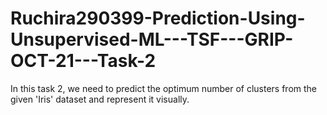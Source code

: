 # Ruchira290399-Prediction-Using-Unsupervised-ML---TSF---GRIP-OCT-21---Task-2
In this task 2, we need to predict the optimum number of clusters from the given 'Iris' dataset and represent it visually.
